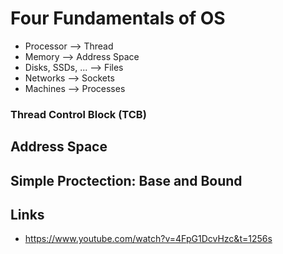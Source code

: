 # Four Fundamentals of OS

- Processor —> Thread
- Memory —> Address Space
- Disks, SSDs, ... —> Files
- Networks —> Sockets
- Machines —> Processes 

### Thread Control Block (TCB)

## Address Space

## Simple Proctection: Base and Bound




## Links
- https://www.youtube.com/watch?v=4FpG1DcvHzc&t=1256s

